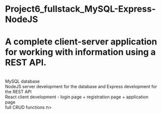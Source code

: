 # Project6_fullstack_MySQL-Express-NodeJS
# A complete client-server application for working with information using a REST API.
<br>MySQL database
<br>NodeJS server development for the database and Express development for the REST API
<br>React client development - login page + registration page + application page
<br> full CRUD functions 
ת>
